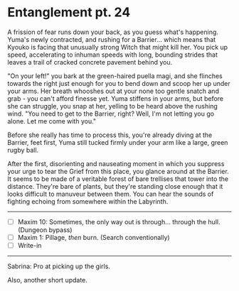 # Entanglement pt. 24

A frission of fear runs down your back, as you guess what's happening. Yuma's newly contracted, and rushing for a Barrier... which means that Kyouko is facing that unusually strong Witch that might kill her. You pick up speed, accelerating to inhuman speeds with long, bounding strides that leaves a trail of cracked concrete pavement behind you.

"On your left!" you bark at the green-haired puella magi, and she flinches towards the right just enough for you to bend down and scoop her up under your arms. Her breath whooshes out at your none too gentle snatch and grab - you can't afford finesse yet. Yuma stiffens in your arms, but before she can struggle, you snap at her, yelling to be heard above the rushing wind. "You need to get to the Barrier, right? Well, I'm not letting you go alone. Let me come with you."

Before she really has time to process this, you're already diving at the Barrier, feet first, Yuma still tucked firmly under your arm like a large, green rugby ball.

After the first, disorienting and nauseating moment in which you suppress your urge to tear the Grief from this place, you glance around at the Barrier. It seems to be made of a veritable forest of bare trellises that tower into the distance. They're bare of plants, but they're standing close enough that it looks difficult to manuveur between them. You can hear the sounds of fighting echoing from somewhere within the Labyrinth.

---

- [ ] Maxim 10: Sometimes, the only way out is through... through the hull. (Dungeon bypass)
- [ ] Maxim 1: Pillage, *then* burn. (Search conventionally)
- [ ] Write-in

---

Sabrina: Pro at picking up the girls.

Also, another short update.
